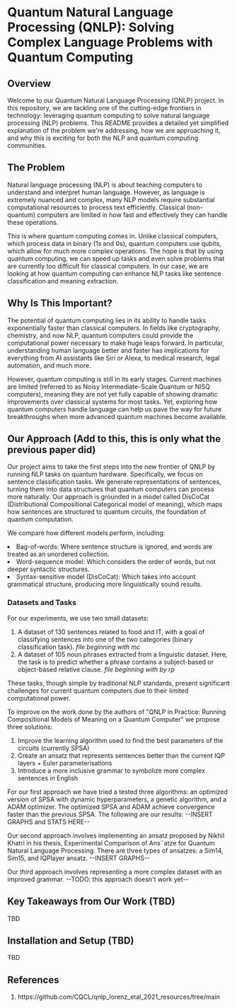 **<h1>Quantum Natural Language Processing (QNLP): Solving Complex Language Problems with Quantum Computing</h1>**
**<h2>Overview</h2>**
Welcome to our Quantum Natural Language Processing (QNLP) project. In this repository, we are tackling one of the cutting-edge frontiers in technology: leveraging quantum computing to solve natural language processing (NLP) problems. This README provides a detailed yet simplified explanation of the problem we're addressing, how we are approaching it, and why this is exciting for both the NLP and quantum computing communities.

**<h2>The Problem</h2>**
Natural language processing (NLP) is about teaching computers to understand and interpret human language. However, as language is extremely nuanced and complex, many NLP models require substantial computational resources to process text efficiently. Classical (non-quantum) computers are limited in how fast and effectively they can handle these operations.

This is where quantum computing comes in. Unlike classical computers, which process data in binary (1s and 0s), quantum computers use qubits, which allow for much more complex operations. The hope is that by using quantum computing, we can speed up tasks and even solve problems that are currently too difficult for classical computers. In our case, we are looking at how quantum computing can enhance NLP tasks like sentence classification and meaning extraction.

**<h2>Why Is This Important?</h2>**
The potential of quantum computing lies in its ability to handle tasks exponentially faster than classical computers. In fields like cryptography, chemistry, and now NLP, quantum computers could provide the computational power necessary to make huge leaps forward. In particular, understanding human language better and faster has implications for everything from AI assistants like Siri or Alexa, to medical research, legal automation, and much more.

However, quantum computing is still in its early stages. Current machines are limited (referred to as Noisy Intermediate-Scale Quantum or NISQ computers), meaning they are not yet fully capable of showing dramatic improvements over classical systems for most tasks. Yet, exploring how quantum computers handle language can help us pave the way for future breakthroughs when more advanced quantum machines become available.

**<h2>Our Approach (Add to this, this is only what the previous paper did)</h2>**
Our project aims to take the first steps into the new frontier of QNLP by running NLP tasks on quantum hardware. Specifically, we focus on sentence classification tasks. We generate representations of sentences, turning them into data structures that quantum computers can process more naturally. Our approach is grounded in a model called DisCoCat (Distributional Compositional Categorical model of meaning), which maps how sentences are structured to quantum circuits, the foundation of quantum computation.

We compare how different models perform, including:

<li>Bag-of-words: Where sentence structure is ignored, and words are treated as an unordered collection.</li>
<li>Word-sequence model: Which considers the order of words, but not deeper syntactic structures.</li>
<li>Syntax-sensitive model (DisCoCat): Which takes into account grammatical structure, producing more linguistically sound results.</li>
<h3>Datasets and Tasks</h3>
For our experiments, we use two small datasets:

<ol>
  <li>A dataset of 130 sentences related to food and IT, with a goal of classifying sentences into one of the two categories (binary classification task). <i>file beginning with mc</i></li>
  <li>A dataset of 105 noun phrases extracted from a linguistic dataset. Here, the task is to predict whether a phrase contains a subject-based or object-based relative clause. <i>file beginning with by rp</i></li>
</ol>

These tasks, though simple by traditional NLP standards, present significant challenges for current quantum computers due to their limited computational power.

To improve on the work done by the authors of "QNLP in Practice: Running Compositional Models of Meaning on a Quantum Computer" we propose three solutions:
1) Improve the learning algorithm used to find the best parameters of the circuits (currently SPSA)
2) Create an ansatz that represents sentences better than the current IQP layers + Euler parameterisations
3) Introduce a more inclusive grammar to symbolize more complex sentences in English

For our first approach we have tried a tested three algorithms: an optimized version of SPSA with dynamic hyperparameters, a genetic algorithm, and a ADAM optimizer. The optimized SPSA and ADAM achieve convergence faster than the previous SPSA. The following are our results:
--INSERT GRAPHS and STATS HERE--

Our second approach involves implementing an ansatz proposed by Nikhil Khatri in his thesis, Experimental Comparison of Ans¨atze for Quantum Natural Language Processing. There are three types of ansatzes: a Sim14, Sim15, and IQPlayer ansatz.
--INSERT GRAPHS--

Our third approach involves representing a more complex dataset with an improved grammar.
--TODO: this approach doesn't work yet--

**<h2>Key Takeaways from Our Work (TBD)</h2>**
TBD
**<h2>Installation and Setup (TBD)</h2>**
TBD

**<h2>References</h2>**
<ol>
  <li>https://github.com/CQCL/qnlp_lorenz_etal_2021_resources/tree/main</li>
</ol>
